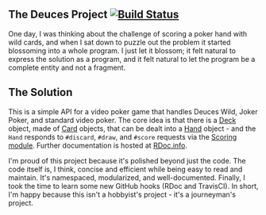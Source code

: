 The Deuces Project [![Build Status](https://secure.travis-ci.org/marktabler/deuces.png)](http://travis-ci.org/koraktor/deuces)
------------------

One day, I was thinking about the challenge of scoring a poker hand with wild cards, and when I sat down to puzzle out the problem it started blossoming into a whole program. I just let it blossom; it felt natural to express the solution as a program, and it felt natural to let the program be a complete entity and not a fragment.

The Solution
------------

This is a simple API for a video poker game that handles Deuces Wild, Joker Poker, and standard video poker. The core idea is that there is a [Deck](https://github.com/marktabler/deuces/blob/master/lib/deuces/deck.rb) object, made of [Card](https://github.com/marktabler/deuces/blob/master/lib/deuces/card.rb) objects, that can be dealt into a [Hand](https://github.com/marktabler/deuces/blob/master/lib/deuces/hand.rb) object - and the `Hand` responds to `#discard`, `#draw`, and `#score` requests via the [Scoring module](https://github.com/marktabler/deuces/blob/master/lib/deuces/scoring.rb). Further documentation is hosted at [RDoc.info](http://rubydoc.info/github/marktabler/deuces/master/frames).

I'm proud of this project because it's polished beyond just the code. The code itself is, I think, concise and efficient while being easy to read and maintain. It's namespaced, modularized, and well-documented. Finally, I took the time to learn some new GitHub hooks (RDoc and TravisCI). In short, I'm happy because this isn't a hobbyist's project - it's a journeyman's project.
